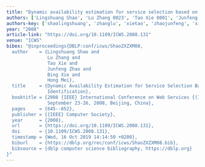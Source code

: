 ```yaml
---
title: "Dynamic availability estimation for service selection based on status identification"
authors: ['Lingshuang Shao', 'Lu Zhang 0023', 'Tao Xie 0001', 'Junfeng Zhao', 'Bing Xie', 'Hong Mei']
authors-key: ['shaolingshuang', 'zhanglu', 'xietao', 'zhaojunfeng', 'xiebing', 'meihong']
year: "2008"
article-link: "https://doi.org/10.1109/ICWS.2008.131"
venue: "ICWS"
bibex: "@inproceedings{DBLP:conf/icws/ShaoZXZXM08,
  author    = {Lingshuang Shao and
               Lu Zhang and
               Tao Xie and
               Junfeng Zhao and
               Bing Xie and
               Hong Mei},
  title     = {Dynamic Availability Estimation for Service Selection Based on Status
               Identification},
  booktitle = {2008 {IEEE} International Conference on Web Services {(ICWS} 2008),
               September 23-26, 2008, Beijing, China},
  pages     = {645--652},
  publisher = {{IEEE} Computer Society},
  year      = {2008},
  url       = {https://doi.org/10.1109/ICWS.2008.131},
  doi       = {10.1109/ICWS.2008.131},
  timestamp = {Wed, 16 Oct 2019 14:14:50 +0200},
  biburl    = {https://dblp.org/rec/conf/icws/ShaoZXZXM08.bib},
  bibsource = {dblp computer science bibliography, https://dblp.org}
}"
---
```

